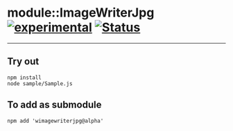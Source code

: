 
# module::ImageWriterJpg [![experimental](https://img.shields.io/badge/stability-experimental-orange.svg)](https://github.com/emersion/stability-badges#experimental) [![Status](https://github.com/Wandalen/wImageWriterJpg/workflows/Test/badge.svg)](https://github.com/Wandalen/wImageWriterJpg/actions?query=workflow%3ATest)

___

## Try out
```
npm install
node sample/Sample.js
```

## To add as submodule
```
npm add 'wimagewriterjpg@alpha'
```

